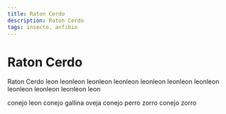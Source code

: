 ```yaml
---
title: Raton Cerdo
description: Raton Cerdo
tags: insecto, anfibio
---
```


# Raton Cerdo

Raton Cerdo leon leonleon leonleon leonleon leonleon leonleon leonleon leonleon leonleon leonleon leon

conejo leon conejo gallina oveja conejo perro zorro conejo zorro